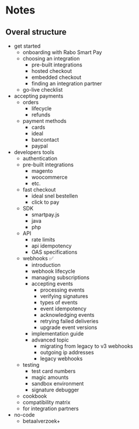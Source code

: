 # Notes

## Overal structure

- get started
    - onboarding with Rabo Smart Pay
    - choosing an integration
        - pre-built integrations
        - hosted checkout
        - embedded checkout
        - finding an integration partner
    - go-live checklist
- accepting payments
    - orders
        - lifecycle
        - refunds
    - payment methods
        - cards
        - ideal
        - bancontact
        - paypal
- developers tools
    - authentication
    - pre-built integrations
        - magento
        - woocommerce
        - etc.
    - fast checkout
        - ideal snel bestellen
        - click to pay
    - SDK
        - smartpay.js
        - java
        - php
    - API
        - rate limits
        - api idempotency
        - OAS specifications
    - webhooks ✅
        - introduction
        - webhook lifecycle
        - managing subscriptions
        - accepting events
            - processing events
            - verifying signatures
            - types of events
            - event idempotency
            - acknowledging events
            - retrying failed deliveries
            - upgrade event versions
        - implementation guide
        - advanced topic
            - migrating from legacy to v3 webhooks
            - outgoing ip addresses
            - legacy webhooks
    - testing
        - test card numbers
        - magic amounts
        - sandbox environment
        - signature debugger
    - cookbook
    - compatibility matrix
    - for integration partners
- no-code
    - betaalverzoek+